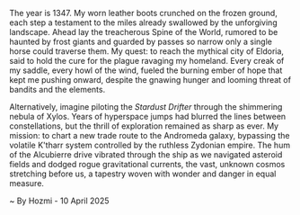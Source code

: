 
The year is 1347.  My worn leather boots crunched on the frozen ground, each step a testament to the miles already swallowed by the unforgiving landscape.  Ahead lay the treacherous Spine of the World, rumored to be haunted by frost giants and guarded by passes so narrow only a single horse could traverse them.  My quest: to reach the mythical city of Eldoria, said to hold the cure for the plague ravaging my homeland.  Every creak of my saddle, every howl of the wind, fueled the burning ember of hope that kept me pushing onward, despite the gnawing hunger and looming threat of bandits and the elements.


Alternatively, imagine piloting the *Stardust Drifter* through the shimmering nebula of Xylos.  Years of hyperspace jumps had blurred the lines between constellations, but the thrill of exploration remained as sharp as ever.  My mission: to chart a new trade route to the Andromeda galaxy, bypassing the volatile K'tharr system controlled by the ruthless Zydonian empire.  The hum of the Alcubierre drive vibrated through the ship as we navigated asteroid fields and dodged rogue gravitational currents, the vast, unknown cosmos stretching before us, a tapestry woven with wonder and danger in equal measure.

~ By Hozmi - 10 April 2025
